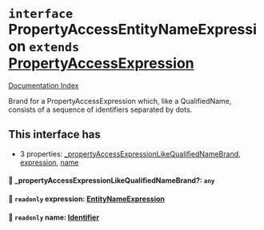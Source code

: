# `interface` PropertyAccessEntityNameExpression `extends` [PropertyAccessExpression](../private.interface.PropertyAccessExpression/README.md)

[Documentation Index](../README.md)

Brand for a PropertyAccessExpression which, like a QualifiedName, consists of a sequence of identifiers separated by dots.

## This interface has

- 3 properties:
[\_propertyAccessExpressionLikeQualifiedNameBrand](#-propertyaccessexpressionlikequalifiednamebrand-any),
[expression](#-readonly-expression-entitynameexpression),
[name](#-readonly-name-identifier)


#### 📄 \_propertyAccessExpressionLikeQualifiedNameBrand?: `any`



#### 📄 `readonly` expression: [EntityNameExpression](../private.type.EntityNameExpression/README.md)



#### 📄 `readonly` name: [Identifier](../private.interface.Identifier/README.md)



